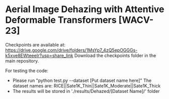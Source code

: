 # Aerial Image Dehazing with Attentive Deformable Transformers [WACV-23]
Checkpoints are available at: https://drive.google.com/drive/folders/1MsYp7_4zQ5epOGGGs-k5xve8EWteeeIr?usp=share_link 
Download the checkpoints folder in the main repository.

For testing the code:
- Please run "python test.py --dataset [Put dataset name here]"
The dataset names are: RICE||Sate1K_Thin||Sate1K_Moderate||Sate1K_Thick
- The results will be stored in './results/Dehazed/[Dataset Name]/' folder
